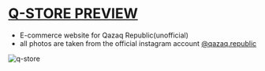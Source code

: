 # [Q-STORE PREVIEW](https://xant1.github.io/Qazaq-Republic-Website/)
- E-commerce website for Qazaq Republic(unofficial)
- all photos are taken from the official instagram account <a href="https://www.instagram.com/qazaq.republic/">@qazaq.republic</a>

![q-store](https://user-images.githubusercontent.com/94224520/205154243-e274922a-4a52-49ea-a21a-8a2cf2db8f62.gif)


